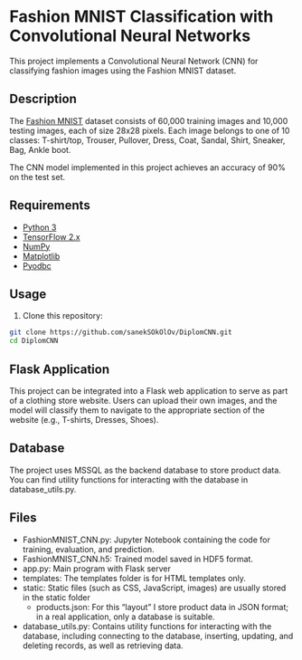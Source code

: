 # Fashion MNIST Classification with Convolutional Neural Networks

This project implements a Convolutional Neural Network (CNN) for classifying fashion images using the Fashion MNIST dataset.

## Description

The [Fashion MNIST](https://github.com/zalandoresearch/fashion-mnist) dataset consists of 60,000 training images and 10,000 testing images, each of size 28x28 pixels. Each image belongs to one of 10 classes: T-shirt/top, Trouser, Pullover, Dress, Coat, Sandal, Shirt, Sneaker, Bag, Ankle boot.

The CNN model implemented in this project achieves an accuracy of 90% on the test set.

## Requirements

- [Python 3](https://www.python.org/)
- [TensorFlow 2.x](https://www.tensorflow.org/?hl=ru)
- [NumPy](https://numpy.org/)
- [Matplotlib](https://matplotlib.org/)
- [Pyodbc](https://github.com/mkleehammer/pyodbc)

## Usage

1. Clone this repository:

```bash
git clone https://github.com/sanekSOkOlOv/DiplomCNN.git
cd DiplomCNN
```

## Flask Application
This project can be integrated into a Flask web application to serve as part of a clothing store website. Users can upload their own images, and the model will classify them to navigate to the appropriate section of the website (e.g., T-shirts, Dresses, Shoes).

## Database
The project uses MSSQL as the backend database to store product data. You can find utility functions for interacting with the database in database_utils.py.

## Files

- FashionMNIST_CNN.py: Jupyter Notebook containing the code for training, evaluation, and prediction.
- FashionMNIST_CNN.h5: Trained model saved in HDF5 format.
- app.py: Main program with Flask server
- templates: The templates folder is for HTML templates only.
- static: Static files (such as CSS, JavaScript, images) are usually stored in the static folder
   -  products.json: For this “layout” I store product data in JSON format; in a real application, only a database is suitable.
- database_utils.py: Contains utility functions for interacting with the database, including connecting to the database, inserting, updating, and deleting records, as well as retrieving data.

